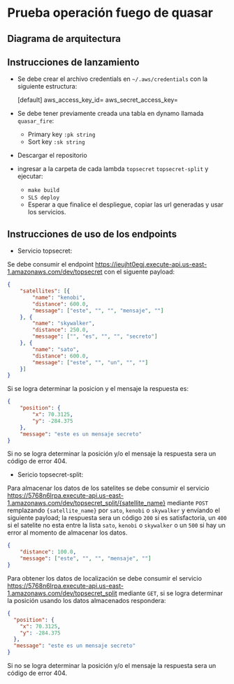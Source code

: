 # Prueba operación fuego de quasar

## Diagrama de arquitectura

## Instrucciones de lanzamiento
- Se debe crear el archivo credentials en `~/.aws/credentials` con la siguiente estructura:

  [default]
  aws_access_key_id=
  aws_secret_access_key=

- Se debe tener previamente creada una tabla en dynamo llamada `quasar_fire`:
    - Primary key `:pk string`
    - Sort key `:sk string`
- Descargar el repositorio
- ingresar a la carpeta de cada lambda `topsecret` `topsecret-split` y ejecutar:
    - `make build`
    - `SLS deploy`
    - Esperar a que finalice el despliegue, copiar las url generadas y usar los servicios.

## Instrucciones de uso de los endpoints

- Servicio topsecret:

Se debe consumir el endpoint https://ieujht0egj.execute-api.us-east-1.amazonaws.com/dev/topsecret con el siguente payload:
```json
{
	"satellites": [{
		"name": "kenobi",
		"distance": 600.0,
		"message": ["este", "", "", "mensaje", ""]
	}, {
		"name": "skywalker",
		"distance": 250.0,
		"message": ["", "es", "", "", "secreto"]
	}, {
		"name": "sato",
		"distance": 600.0,
		"message": ["este", "", "un", "", ""]
	}]
}
```

Si se logra determinar la posicion y el mensaje la respuesta es:

```json
{
	"position": {
		"x": 70.3125,
		"y": -284.375
	},
	"message": "este es un mensaje secreto"
}
```
Si no se logra determinar la posición y/o el mensaje la respuesta sera un código de error 404.

-	Sericio topsecret-split:

Para almacenar los datos de los satelites se debe consumir el servicio https://5768n6lrpa.execute-api.us-east-1.amazonaws.com/dev/topsecret_split/{satellite_name}
mediante `POST` remplazando `{satellite_name}` por `sato`, `kenobi` o `skywalker` y envíando el siguiente payload; la respuesta sera un código `200` si es satisfactoria, un `400` si el satelite no esta entre la lista `sato`, `kenobi` o `skywalker` o un `500` si hay un error al momento de almacenar los datos.

```json
{
	"distance": 100.0,
	"message": ["este", "", "", "mensaje", ""]
}
```

Para obtener los datos de localización se debe consumir el servicio https://5768n6lrpa.execute-api.us-east-1.amazonaws.com/dev/topsecret_split mediante `GET`, si se logra determinar la posición usando los datos almacenados respondera:

```json
{
  "position": {
    "x": 70.3125,
    "y": -284.375
  },
  "message": "este es un mensaje secreto"
}
```

Si no se logra determinar la posición y/o el mensaje la respuesta sera un código de error 404.
